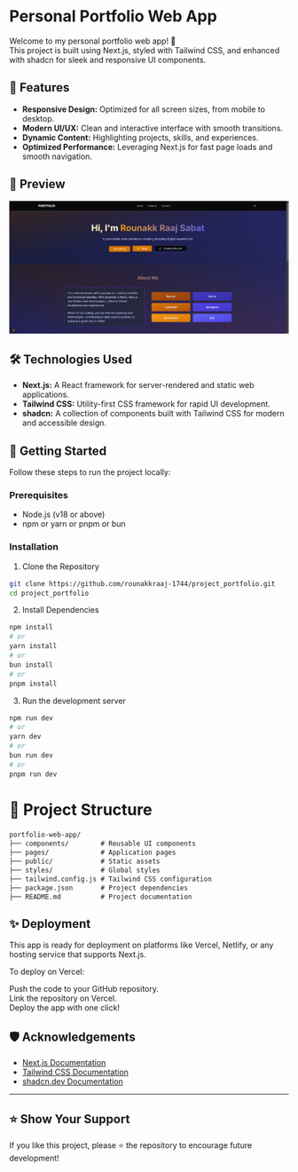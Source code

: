 # Personal Portfolio Web App

Welcome to my personal portfolio web app! 🚀  
This project is built using Next.js, styled with Tailwind CSS, and enhanced with shadcn for sleek and responsive UI components.

## 🌟 Features

- **Responsive Design:** Optimized for all screen sizes, from mobile to desktop.  
- **Modern UI/UX:** Clean and interactive interface with smooth transitions.  
- **Dynamic Content:** Highlighting projects, skills, and experiences.  
- **Optimized Performance:** Leveraging Next.js for fast page loads and smooth navigation.  

## 📸 Preview
![Portfolio Preview](/public/portfolio.png "Preview of the Portfolio Web App")


## 🛠️ Technologies Used

- **Next.js:** A React framework for server-rendered and static web applications.  
- **Tailwind CSS:** Utility-first CSS framework for rapid UI development.  
- **shadcn:** A collection of components built with Tailwind CSS for modern and accessible design.  

## 🚀 Getting Started
Follow these steps to run the project locally:  

### Prerequisites
- Node.js (v18 or above)
- npm or yarn or pnpm or bun  

### Installation
1. Clone the Repository
```bash
git clone https://github.com/rounakkraaj-1744/project_portfolio.git
cd project_portfolio
```

2. Install Dependencies  
```bash
npm install
# or
yarn install
# or
bun install
# or
pnpm install
```

3. Run the development server
```bash
npm run dev
# or
yarn dev
# or 
bun run dev
# or 
pnpm run dev
```

# 📂 Project Structure
```plaintext
portfolio-web-app/
├── components/        # Reusable UI components
├── pages/             # Application pages
├── public/            # Static assets
├── styles/            # Global styles
├── tailwind.config.js # Tailwind CSS configuration
├── package.json       # Project dependencies
├── README.md          # Project documentation
```

## ✨ Deployment
This app is ready for deployment on platforms like Vercel, Netlify, or any hosting service that supports Next.js.  

To deploy on Vercel:  

Push the code to your GitHub repository.  
Link the repository on Vercel.  
Deploy the app with one click!  

## 🛡️ Acknowledgements

- [Next.js Documentation][nextjs]  
- [Tailwind CSS Documentation][tailwind]  
- [shadcn.dev Documentation][shadcn]  

---

[nextjs]: https://nextjs.org/docs
[tailwind]: https://tailwindcss.com/docs
[shadcn]: https://shadcn.dev/docs 

## ⭐ Show Your Support
If you like this project, please ⭐ the repository to encourage future development!